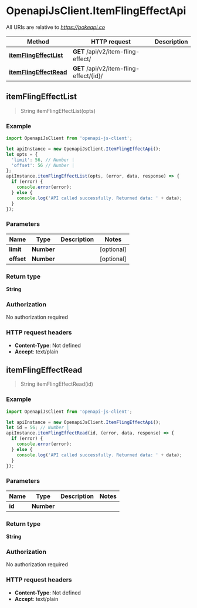 # OpenapiJsClient.ItemFlingEffectApi

All URIs are relative to *https://pokeapi.co*

Method | HTTP request | Description
------------- | ------------- | -------------
[**itemFlingEffectList**](ItemFlingEffectApi.md#itemFlingEffectList) | **GET** /api/v2/item-fling-effect/ | 
[**itemFlingEffectRead**](ItemFlingEffectApi.md#itemFlingEffectRead) | **GET** /api/v2/item-fling-effect/{id}/ | 



## itemFlingEffectList

> String itemFlingEffectList(opts)



### Example

```javascript
import OpenapiJsClient from 'openapi-js-client';

let apiInstance = new OpenapiJsClient.ItemFlingEffectApi();
let opts = {
  'limit': 56, // Number | 
  'offset': 56 // Number | 
};
apiInstance.itemFlingEffectList(opts, (error, data, response) => {
  if (error) {
    console.error(error);
  } else {
    console.log('API called successfully. Returned data: ' + data);
  }
});
```

### Parameters


Name | Type | Description  | Notes
------------- | ------------- | ------------- | -------------
 **limit** | **Number**|  | [optional] 
 **offset** | **Number**|  | [optional] 

### Return type

**String**

### Authorization

No authorization required

### HTTP request headers

- **Content-Type**: Not defined
- **Accept**: text/plain


## itemFlingEffectRead

> String itemFlingEffectRead(id)



### Example

```javascript
import OpenapiJsClient from 'openapi-js-client';

let apiInstance = new OpenapiJsClient.ItemFlingEffectApi();
let id = 56; // Number | 
apiInstance.itemFlingEffectRead(id, (error, data, response) => {
  if (error) {
    console.error(error);
  } else {
    console.log('API called successfully. Returned data: ' + data);
  }
});
```

### Parameters


Name | Type | Description  | Notes
------------- | ------------- | ------------- | -------------
 **id** | **Number**|  | 

### Return type

**String**

### Authorization

No authorization required

### HTTP request headers

- **Content-Type**: Not defined
- **Accept**: text/plain

